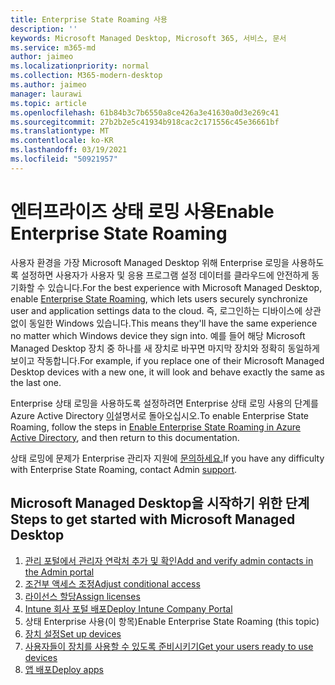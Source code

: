 ```yaml
---
title: Enterprise State Roaming 사용
description: ''
keywords: Microsoft Managed Desktop, Microsoft 365, 서비스, 문서
ms.service: m365-md
author: jaimeo
ms.localizationpriority: normal
ms.collection: M365-modern-desktop
ms.author: jaimeo
manager: laurawi
ms.topic: article
ms.openlocfilehash: 61b84b3c7b6550a8ce426a3e41630a0d3e269c41
ms.sourcegitcommit: 27b2b2e5c41934b918cac2c171556c45e36661bf
ms.translationtype: MT
ms.contentlocale: ko-KR
ms.lasthandoff: 03/19/2021
ms.locfileid: "50921957"
---
```

# <a name="enable-enterprise-state-roaming"></a><span data-ttu-id="61182-103">엔터프라이즈 상태 로밍 사용</span><span class="sxs-lookup"><span data-stu-id="61182-103">Enable Enterprise State Roaming</span></span>

<span data-ttu-id="61182-104">사용자 환경을 가장 Microsoft Managed Desktop 위해 Enterprise [](/azure/active-directory/devices/enterprise-state-roaming-overview)로밍을 사용하도록 설정하면 사용자가 사용자 및 응용 프로그램 설정 데이터를 클라우드에 안전하게 동기화할 수 있습니다.</span><span class="sxs-lookup"><span data-stu-id="61182-104">For the best experience with Microsoft Managed Desktop, enable [Enterprise State Roaming](/azure/active-directory/devices/enterprise-state-roaming-overview), which lets users securely synchronize user and application settings data to the cloud.</span></span> <span data-ttu-id="61182-105">즉, 로그인하는 디바이스에 상관없이 동일한 Windows 있습니다.</span><span class="sxs-lookup"><span data-stu-id="61182-105">This means they'll have the same experience no matter which Windows device they sign into.</span></span> <span data-ttu-id="61182-106">예를 들어 해당 Microsoft Managed Desktop 장치 중 하나를 새 장치로 바꾸면 마지막 장치와 정확히 동일하게 보이고 작동합니다.</span><span class="sxs-lookup"><span data-stu-id="61182-106">For example, if you replace one of their Microsoft Managed Desktop devices with a new one, it will look and behave exactly the same as the last one.</span></span>

<span data-ttu-id="61182-107">Enterprise 상태 로밍을 사용하도록 설정하려면 Enterprise 상태 로밍 사용의 단계를 Azure Active Directory [이](/azure/active-directory/devices/enterprise-state-roaming-enable)설명서로 돌아오십시오.</span><span class="sxs-lookup"><span data-stu-id="61182-107">To enable Enterprise State Roaming, follow the steps in [Enable Enterprise State Roaming in Azure Active Directory](/azure/active-directory/devices/enterprise-state-roaming-enable), and then return to this documentation.</span></span>

<span data-ttu-id="61182-108">상태 로밍에 문제가 Enterprise 관리자 지원에 [문의하세요.](../working-with-managed-desktop/admin-support.md)</span><span class="sxs-lookup"><span data-stu-id="61182-108">If you have any difficulty with Enterprise State Roaming, contact Admin [support](../working-with-managed-desktop/admin-support.md).</span></span>

## <a name="steps-to-get-started-with-microsoft-managed-desktop"></a><span data-ttu-id="61182-109">Microsoft Managed Desktop을 시작하기 위한 단계</span><span class="sxs-lookup"><span data-stu-id="61182-109">Steps to get started with Microsoft Managed Desktop</span></span>

1. [<span data-ttu-id="61182-110">관리 포털에서 관리자 연락처 추가 및 확인</span><span class="sxs-lookup"><span data-stu-id="61182-110">Add and verify admin contacts in the Admin portal</span></span>](add-admin-contacts.md)
2. [<span data-ttu-id="61182-111">조건부 액세스 조정</span><span class="sxs-lookup"><span data-stu-id="61182-111">Adjust conditional access</span></span>](conditional-access.md)
3. [<span data-ttu-id="61182-112">라이선스 할당</span><span class="sxs-lookup"><span data-stu-id="61182-112">Assign licenses</span></span>](assign-licenses.md)
4. [<span data-ttu-id="61182-113">Intune 회사 포털 배포</span><span class="sxs-lookup"><span data-stu-id="61182-113">Deploy Intune Company Portal</span></span>](company-portal.md)
5. <span data-ttu-id="61182-114">상태 Enterprise 사용(이 항목)</span><span class="sxs-lookup"><span data-stu-id="61182-114">Enable Enterprise State Roaming (this topic)</span></span>
6. [<span data-ttu-id="61182-115">장치 설정</span><span class="sxs-lookup"><span data-stu-id="61182-115">Set up devices</span></span>](set-up-devices.md)
7. [<span data-ttu-id="61182-116">사용자들이 장치를 사용할 수 있도록 준비시키기</span><span class="sxs-lookup"><span data-stu-id="61182-116">Get your users ready to use devices</span></span>](get-started-devices.md)
8. [<span data-ttu-id="61182-117">앱 배포</span><span class="sxs-lookup"><span data-stu-id="61182-117">Deploy apps</span></span>](deploy-apps.md)